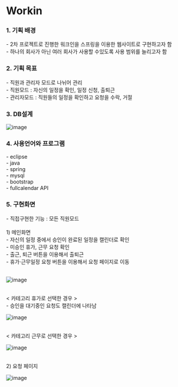 # Workin

<h3>1. 기획 배경</h3>
- 2차 프로젝트로 진행한 워크인을 스프링을 이용한 웹사이트로 구현하고자 함<br>
- 하나의 회사가 아닌 여러 회사가 사용할 수있도록 사용 범위를 늘리고자 함<br>

<h3>2. 기획 목표</h3> 
- 직원과 관리자 모드로 나뉘어 관리<br>
- 직원모드 : 자신의 일정을 확인, 일정 신청, 출퇴근<br>
- 관리자모드 : 직원들의 일정을 확인하고 요청을 수락, 거절<br>

<h3>3. DB설계</h3>

![image](https://user-images.githubusercontent.com/75840459/129468305-4621ccfa-740a-4b36-a6f7-d4932b12d117.png)

<h3>4. 사용언어와 프로그램</h3>
- eclipse<br>
- java<br>
- spring<br>
- mysql<br>
- bootstrap<br>
- fullcalendar API<br>

<h3>5. 구현화면</h3>
- 직접구현한 기능 : 모든 직원모드
<br>
<br>
1) 메인화면<br>
- 자신의 일정 중에서 승인이 완료된 일정을 캘린더로 확인<br>
- 미승인 휴가, 근무 요청 확인<br>
- 출근, 퇴근 버튼을 이용해서 출퇴근<br>
- 휴가·근무일정 요청 버튼을 이용해서 요청 페이지로 이동<br>
<br>

![image](https://user-images.githubusercontent.com/75840459/129468883-a3ea6864-8565-4ef3-97e6-d674a8e56e8c.png)

<br>
< 카테고리 휴가로 선택한 경우 ><br>
- 승인을 대기중인 요청도 캘린더에 나타남<br>

![image](https://user-images.githubusercontent.com/75840459/129469105-0188bddc-cb0d-4735-8b68-fe733a920e2a.png)

<br>
< 카테고리 근무로 선택한 경우 ><br>

![image](https://user-images.githubusercontent.com/75840459/129469138-51aa0d9e-4cb7-44bc-b520-ffcb4bbffb66.png)

<br>
2) 요청 페이지<br>

![image](https://user-images.githubusercontent.com/75840459/129469217-40699fa3-216c-4718-9b54-0fd7d0e326bb.png)

